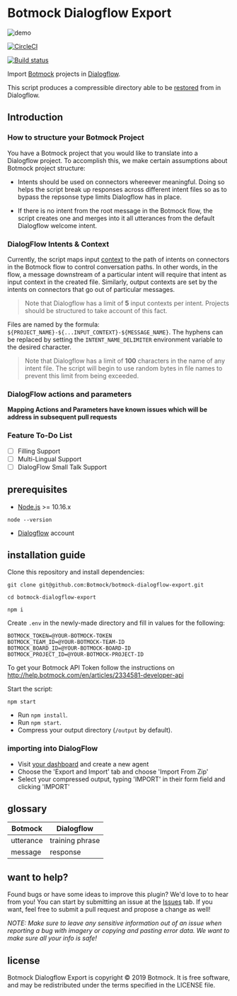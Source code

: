 # Botmock Dialogflow Export

![demo](https://i.imgur.com/y9yxoqu.gif)

[![CircleCI](https://circleci.com/gh/Botmock/botmock-dialogflow-export.svg?style=svg)](https://circleci.com/gh/Botmock/botmock-dialogflow-export)

[![Build status](https://ci.appveyor.com/api/projects/status/40b85tj9tbyqb6c0?svg=true)](https://ci.appveyor.com/project/nonnontrivial/botmock-dialogflow-export)

Import [Botmock](https://botmock.com) projects in [Dialogflow](https://console.dialogflow.com/).

This script produces a compressible directory able to be [restored](https://cloud.google.com/dialogflow/docs/agents-settings) from in Dialogflow.

## Introduction

### How to structure your Botmock Project

You have a Botmock project that you would like to translate into a Dialogflow project.
To accomplish this, we make certain assumptions about Botmock project structure:

- Intents should be used on connectors whereever meaningful. Doing so helps the script break
  up responses across different intent files so as to bypass the repsonse type limits Dialogflow
  has in place.

- If there is no intent from the root message in the Botmock flow, the script creates one and
  merges into it all utterances from the default Dialogflow welcome intent.

### DialogFlow Intents & Context

Currently, the script maps input [context](https://cloud.google.com/dialogflow/docs/contexts-input-output) to the path of intents on connectors
in the Botmock flow to control conversation paths. In other words, in the flow, a message downstream of a particular intent will require that
intent as input context in the created file. Similarly, output contexts are set by the intents on connectors that go out of particular messages.

> Note that Dialogflow has a limit of **5** input contexts per intent. Projects should be structured to take account of this fact.

Files are named by the formula: `${PROJECT_NAME}-${...INPUT_CONTEXT}-${MESSAGE_NAME}`.
The hyphens can be replaced by setting the `INTENT_NAME_DELIMITER` environment variable to the desired character.

> Note that Dialogflow has a limit of **100** characters in the name of any intent file. The script will begin to use random bytes in file names to prevent this limit from being exceeded.

### DialogFlow actions and parameters

**Mapping Actions and Parameters have known issues which will be address in subsequent pull requests**

### Feature To-Do List

- [ ] Filling Support 
- [ ] Multi-Lingual Support 
- [ ] DialogFlow Small Talk Support

## prerequisites

- [Node.js](https://nodejs.org/en/) >= 10.16.x

```shell
node --version
```

- [Dialogflow](https://console.dialogflow.com) account

## installation guide

Clone this repository and install dependencies:

```shell
git clone git@github.com:Botmock/botmock-dialogflow-export.git

cd botmock-dialogflow-export

npm i
```

Create `.env` in the newly-made directory and fill in values for the following:

```shell
BOTMOCK_TOKEN=@YOUR-BOTMOCK-TOKEN
BOTMOCK_TEAM_ID=@YOUR-BOTMOCK-TEAM-ID
BOTMOCK_BOARD_ID=@YOUR-BOTMOCK-BOARD-ID
BOTMOCK_PROJECT_ID=@YOUR-BOTMOCK-PROJECT-ID
```

To get your Botmock API Token follow the instructions on http://help.botmock.com/en/articles/2334581-developer-api

Start the script:

```shell
npm start
```

- Run `npm install`.
- Run `npm start`.
- Compress your output directory (`/output` by default).

### importing into DialogFlow

- Visit [your dashboard](console.dialogflow.com) and create a new agent
- Choose the 'Export and Import' tab and choose 'Import From Zip'
- Select your compressed output, typing 'IMPORT' in their form field and clicking 'IMPORT'

## glossary

| **Botmock** | **Dialogflow**  |
| ----------- | --------------- |
| utterance   | training phrase |
| message     | response        |

## want to help?

Found bugs or have some ideas to improve this plugin? We'd love to to hear from you! You can start by submitting an issue at the [Issues](https://github.com/Botmock/botmock-dialogflow-export/issues) tab. If you want, feel free to submit a pull request and propose a change as well!

_NOTE: Make sure to leave any sensitive information out of an issue when reporting a bug with imagery or copying and pasting error data. We want to make sure all your info is safe!_

## license

Botmock Dialogflow Export is copyright © 2019 Botmock. It is free software, and may be redistributed under the terms specified in the LICENSE file.
